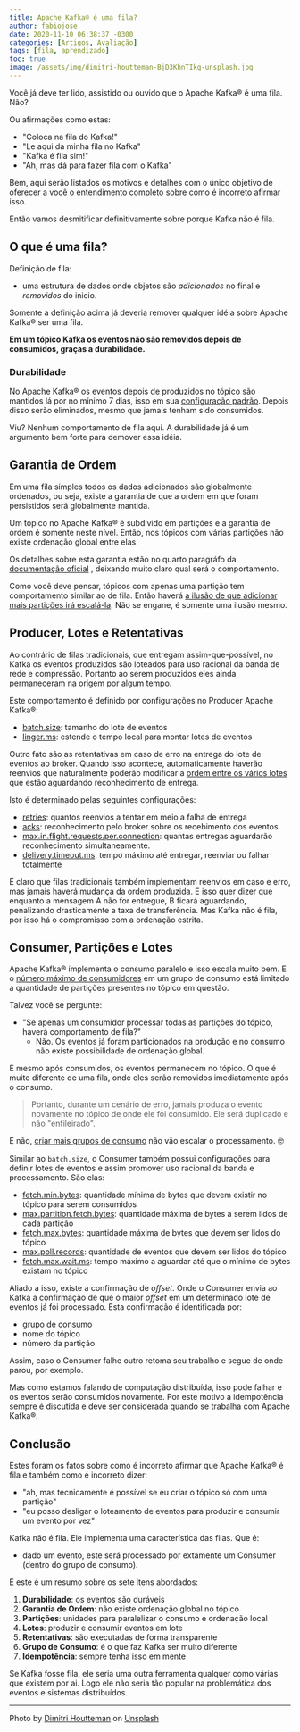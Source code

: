 ```yaml
---
title: Apache Kafka® é uma fila?
author: fabiojose
date: 2020-11-10 06:38:37 -0300
categories: [Artigos, Avaliação]
tags: [fila, aprendizado]
toc: true
image: /assets/img/dimitri-houtteman-BjD3KhnTIkg-unsplash.jpg
---
```


Você já deve ter lido, assistido ou ouvido que o Apache Kafka® é uma fila. Não?

Ou afirmações como estas:

- "Coloca na fila do Kafka!"
- "Le aqui da minha fila no Kafka"
- "Kafka é fila sim!"
- "Ah, mas dá para fazer fila com o Kafka"

Bem, aqui serão listados os motivos e detalhes com o único
objetivo de oferecer a você o entendimento completo sobre como é incorreto
afirmar isso.

Então vamos desmitificar definitivamente sobre porque Kafka não é fila.

## O que é uma fila?

Definição de fila:

- uma estrutura de dados onde objetos são _adicionados_ no final e
_removidos_ do inicio.

Somente a definição acima já deveria remover qualquer idéia sobre
Apache Kafka® ser uma fila.

__Em um tópico Kafka os eventos não são removidos depois de consumidos,
graças a durabilidade.__

### Durabilidade

No Apache Kafka® os eventos depois de produzidos no tópico são mantidos lá por
no mínimo 7 dias, isso em sua
[configuração padrão](https://kafka.apache.org/documentation/#retention.ms).
Depois disso serão eliminados, mesmo que jamais tenham sido consumidos.

Viu? Nenhum comportamento de fila aqui. A durabilidade já é um argumento bem
forte para demover essa idéia.

## Garantia de Ordem

Em uma fila simples todos os dados adicionados são globalmente ordenados,
ou seja, existe a garantia de que a ordem em que foram persistidos será
globalmente mantida.

Um tópico no Apache Kafka® é subdivido em partições e a garantia de ordem é
somente neste nível. Então, nos tópicos com várias partições não existe ordenação
global entre elas.

Os detalhes sobre esta garantia estão no quarto paragráfo da 
[documentação oficial](https://kafka.apache.org/documentation/#intro_concepts_and_terms)
, deixando muito claro qual será o comportamento.

Como você deve pensar, tópicos com apenas uma partição tem comportamento similar
ao de fila. Então haverá [a ilusão de que adicionar mais partições irá escalá-la](https://blog.kafkabr.com/posts/erros-comuns-iniciantes/#criar-o-primeiro-t%C3%B3pico-com-apenas-uma-parti%C3%A7%C3%A3o).
Não se engane, é somente uma ilusão mesmo.

## Producer, Lotes e Retentativas

Ao contrário de filas tradicionais, que entregam assim-que-possível,
no Kafka os eventos produzidos são loteados para uso
racional da banda de rede e compressão. Portanto ao serem produzidos eles
ainda permaneceram na origem por algum tempo.

Este comportamento é definido por configurações no Producer Apache Kafka®:

- [batch.size](https://kafka.apache.org/documentation/#batch.size): tamanho do
lote de eventos
- [linger.ms](https://kafka.apache.org/documentation/#linger.ms): estende
o tempo local para montar lotes de eventos

Outro fato são as retentativas em caso de erro na entrega do lote de eventos
ao broker. Quando isso acontece, automaticamente
haverão reenvios que naturalmente poderão modificar a [ordem entre os vários
lotes](https://blog.kafkabr.com/posts/garantia-de-ordem/) que estão aguardando
reconhecimento de entrega.

Isto é determinado pelas seguintes configurações:

- [retries](https://kafka.apache.org/documentation/#linger.ms): quantos
reenvios a tentar em meio a falha de entrega
- [acks](https://kafka.apache.org/documentation/#acks): reconhecimento pelo broker
sobre os recebimento dos eventos
- [max.in.flight.requests.per.connection](https://kafka.apache.org/documentation/#max.in.flight.requests.per.connection):
quantas entregas aguardarão reconhecimento simultaneamente.
- [delivery.timeout.ms](https://kafka.apache.org/documentation/#delivery.timeout.ms):
tempo máximo até entregar, reenviar ou falhar totalmente

É claro que filas tradicionais também implementam reenvios em caso e erro,
mas jamais haverá mudança da ordem produzida. E isso quer dizer que enquanto
a mensagem A não for entregue, B ficará aguardando, penalizando
drasticamente a taxa de transferência. Mas Kafka não é fila, por isso há
o compromisso com a ordenação estrita.

## Consumer, Partições e Lotes

Apache Kafka® implementa o consumo paralelo e isso escala muito bem. E o [número
máximo de consumidores](https://blog.kafkabr.com/posts/erros-comuns-iniciantes/#ignorar-a-rela%C3%A7%C3%A3o-entre-grupo-de-consumo-e-parti%C3%A7%C3%B5es) em um grupo de consumo está limitado a quantidade
de partições presentes no tópico em questão.

Talvez você se pergunte:

- "Se apenas um consumidor processar todas as partições do tópico, haverá 
comportamento de fila?"
  - Não. Os eventos já foram particionados na produção e no consumo não existe
  possibilidade de ordenação global.

E mesmo após consumidos, os eventos permanecem no tópico. O que é muito
diferente de uma fila, onde eles serão removidos imediatamente após o consumo. 

> Portanto, durante um cenário de erro, jamais produza o evento novamente no
tópico de onde ele foi consumido. Ele será duplicado e não "enfileirado".

E não, [criar mais grupos de consumo](https://blog.kafkabr.com/posts/erros-comuns-iniciantes/#ignorar-a-rela%C3%A7%C3%A3o-entre-grupo-de-consumo-e-parti%C3%A7%C3%B5es)
não vão escalar o processamento. 🤓

Similar ao `batch.size`, o Consumer também possui configurações para definir
lotes de eventos e assim promover uso racional da banda e processamento.
São elas:

- [fetch.min.bytes](https://kafka.apache.org/documentation/#fetch.min.bytes):
quantidade mínima de bytes que devem existir no tópico para serem consumidos
- [max.partition.fetch.bytes](https://kafka.apache.org/documentation/#max.partition.fetch.bytes):
quantidade máxima de bytes a serem lidos de cada partição
- [fetch.max.bytes](https://kafka.apache.org/documentation/#fetch.max.bytes):
quantidade máxima de bytes que devem ser lidos do tópico
- [max.poll.records](https://kafka.apache.org/documentation/#max.poll.records):
quantidade de eventos que devem ser lidos do tópico
- [fetch.max.wait.ms](https://kafka.apache.org/documentation/#fetch.max.wait.ms):
tempo máximo a aguardar até que o mínimo de bytes existam no tópico

Aliado a isso, existe a confirmação de _offset_. Onde o Consumer envia ao 
Kafka a confirmação de que o maior _offset_ em um determinado lote de eventos
já foi processado. Esta confirmação é identificada por:

- grupo de consumo
- nome do tópico
- número da partição

Assim, caso o Consumer falhe outro retoma seu trabalho e segue de onde parou,
por exemplo.

Mas como estamos falando de computação distribuída, isso pode falhar e os
eventos serão consumidos novamente. Por este motivo a idempotência sempre
é discutida e deve ser considerada quando se trabalha com Apache Kafka®.

## Conclusão

Estes foram os fatos sobre como é incorreto afirmar que Apache Kafka® é fila e 
também como é incorreto dizer: 

- "ah, mas tecnicamente é possível se eu criar o tópico só com uma partição"
- "eu posso desligar o loteamento de eventos para produzir e consumir um evento por vez"

Kafka não é fila. Ele implementa uma característica das filas. Que é:

- dado um evento, este será processado por extamente um Consumer
(dentro do grupo de consumo).

E este é um resumo sobre os sete itens abordados:

1. __Durabilidade__: os eventos são duráveis
2. __Garantia de Ordem__: não existe ordenação global no tópico
3. __Partições__: unidades para paralelizar o consumo e ordenação local
4. __Lotes__: produzir e consumir eventos em lote
5. __Retentativas__: são executadas de forma transparente
6. __Grupo de Consumo__: é o que faz Kafka ser muito diferente
7. __Idempotência__: sempre tenha isso em mente

Se Kafka fosse fila, ele seria uma outra ferramenta qualquer como várias
que existem por ai. Logo ele não seria tão popular na problemática dos eventos e 
sistemas distribuídos.

---

<span>Photo by <a href="https://unsplash.com/@dimhou?utm_source=unsplash&amp;utm_medium=referral&amp;utm_content=creditCopyText">Dimitri Houtteman</a> on <a href="https://unsplash.com/s/photos/not?utm_source=unsplash&amp;utm_medium=referral&amp;utm_content=creditCopyText">Unsplash</a></span>